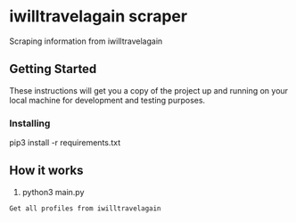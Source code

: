# iwilltravelagain scraper
Scraping information from iwilltravelagain

## Getting Started

These instructions will get you a copy of the project up and running on your local machine for development and testing purposes. 

### Installing

pip3 install -r requirements.txt


## How it works

1. python3 main.py 

```
Get all profiles from iwilltravelagain 
```




